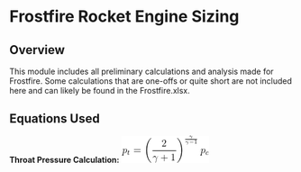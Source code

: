 # Frostfire Rocket Engine Sizing

## Overview
This module includes all preliminary calculations and analysis made for Frostfire. Some calculations that are one-offs or quite short are not included here and can likely be found in the Frostfire.xlsx. 

## Equations Used

**Throat Pressure Calculation:**
![Throat Pressure Equation](images/throat_pressure_eq.png)